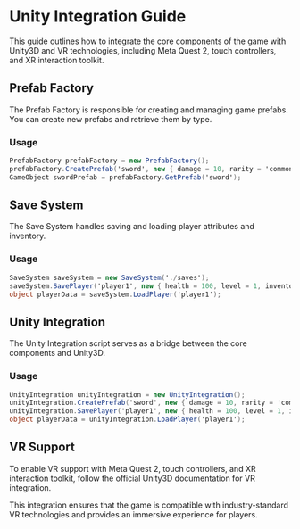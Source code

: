 # Unity Integration Guide

This guide outlines how to integrate the core components of the game with Unity3D and VR technologies, including Meta Quest 2, touch controllers, and XR interaction toolkit.

## Prefab Factory

The Prefab Factory is responsible for creating and managing game prefabs. You can create new prefabs and retrieve them by type.

### Usage

```csharp
PrefabFactory prefabFactory = new PrefabFactory();
prefabFactory.CreatePrefab('sword', new { damage = 10, rarity = 'common' });
GameObject swordPrefab = prefabFactory.GetPrefab('sword');
```

## Save System

The Save System handles saving and loading player attributes and inventory.

### Usage

```csharp
SaveSystem saveSystem = new SaveSystem('./saves');
saveSystem.SavePlayer('player1', new { health = 100, level = 1, inventory = new string[] { 'sword' } });
object playerData = saveSystem.LoadPlayer('player1');
```

## Unity Integration

The Unity Integration script serves as a bridge between the core components and Unity3D.

### Usage

```csharp
UnityIntegration unityIntegration = new UnityIntegration();
unityIntegration.CreatePrefab('sword', new { damage = 10, rarity = 'common' });
unityIntegration.SavePlayer('player1', new { health = 100, level = 1, inventory = new string[] { 'sword' } });
object playerData = unityIntegration.LoadPlayer('player1');
```

## VR Support

To enable VR support with Meta Quest 2, touch controllers, and XR interaction toolkit, follow the official Unity3D documentation for VR integration.

This integration ensures that the game is compatible with industry-standard VR technologies and provides an immersive experience for players.